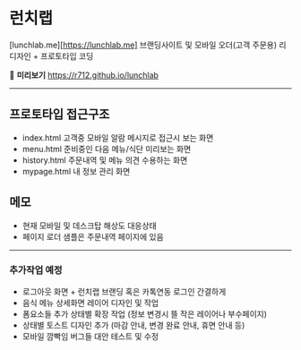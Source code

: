 런치랩
=============
[lunchlab.me][https://lunchlab.me] 브랜딩사이트 및 모바일 오더(고객 주문용)
리디자인 + 프로토타입 코딩

🥦 **미리보기** <https://r712.github.io/lunchlab>

***

## 프로토타입 접근구조
- index.html 고객중 모바일 알람 메시지로 접근시 보는 화면
- menu.html 준비중인 다음 메뉴/식단 미리보는 화면
- history.html 주문내역 및 메뉴 의견 수용하는 화면
- mypage.html 내 정보 관리 화면

## 메모
- 현재 모바일 및 데스크탑 해상도 대응상태
- 페이지 로더 샘플은 주문내역 페이지에 있음

***

### 추가작업 예정
- 로그아웃 화면 + 런치랩 브랜딩 혹은 카톡연동 로그인 간결하게
- 음식 메뉴 상세화면 레이어 디자인 및 작업
- 폼요소들 추가 상태별 확장 작업 (정보 변경시 뜰 작은 레이어나 부수페이지)
- 상태별 토스트 디자인 추가 (마감 안내, 변경 완료 안내, 휴면 안내 등)
- 모바일 깜빡임 버그들 대안 테스트 및 수정
